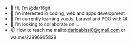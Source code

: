 - 👋 Hi, I’m @dar16git
- 👀 I’m interested in coding, web and apps development
- 🌱 I’m currently learning vueJs, Laravel and POO with Qt
- 💞️ I’m looking to collaborate on ...
- 📫 How to reach me mailto:darioabissi0@gmail.com or wa.me/22996965829

<!---
dar16git/dar16git is a ✨ special ✨ repository because its `README.md` (this file) appears on your GitHub profile.
You can click the Preview link to take a look at your changes.
--->
